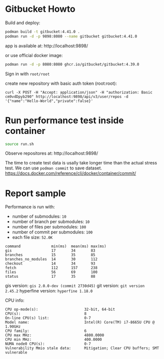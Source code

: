 # Gitbucket Howto

Build and deploy:
```bash
podman build -t gitbucket:4.41.0 .
podman run -d -p 9898:8080 --name gitbucket gitbucket:4.41.0
```
app is available at: http://localhost:9898/

or use official docker image:
```bash
podman run -d -p 8080:8080 ghcr.io/gitbucket/gitbucket:4.39.0
```

Sign in with `root/root`

create new repository with basic auth token (root:root):
```
curl -X POST -H "Accept: application/json" -H "authorization: Basic cm9vdDpyb290" http://localhost:9898/api/v3/user/repos -d '{"name":"Hello-World","private":false}'
```

# Run performance test inside container

```bash
source run.sh
```
Observe repositores at: http://localhost:9898/

The time to create test data is usally take longer time than the actual stress test. We can use `podman commit` to save dataset.
https://docs.docker.com/reference/cli/docker/container/commit/

# Report sample

Performance is run with:
- number of submodules: `10`
- number of branch per submodules: `10`
- number of files per submodules: `100`
- number of commit per submodules: `100`
- each file size: `52.0K`

```
command              min(ms)  mean(ms) max(ms) 
gis                  17       34       83      
branches             15       35       85      
branches_no_modules  14       30       112     
checkout             14       34       93      
fetch                112      157      238     
files                56       69       100     
status               17       35       88      
```

gis version: `gis 2.0.0-dev (commit 2730d45)`
git version: `git version 2.45.2`
hyperfine version: `hyperfine 1.18.0`

CPU info:
```
CPU op-mode(s):                     32-bit, 64-bit
CPU(s):                             8
On-line CPU(s) list:                0-7
Model name:                         Intel(R) Core(TM) i7-8665U CPU @ 1.90GHz
CPU family:                         6
CPU max MHz:                        4800.0000
CPU min MHz:                        400.0000
NUMA node0 CPU(s):                  0-7
Vulnerability Mmio stale data:      Mitigation; Clear CPU buffers; SMT vulnerable
```

